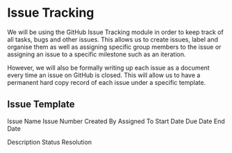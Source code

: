 # Issue Tracking

We will be using the GitHub Issue Tracking module in order to keep track of all tasks, bugs and other issues. This allows us to create issues, label and organise them as well as assigning specific group members to the issue or assigning an issue to a specific milestone such as an iteration.

However, we will also be formally writing up each issue as a document every time an issue on GitHub is closed. This will allow us to have a permanent hard copy record of each issue under a specific template.

## Issue Template

Issue Name
Issue Number
Created By
Assigned To
Start Date
Due Date
End Date

Description
Status
Resolution  
